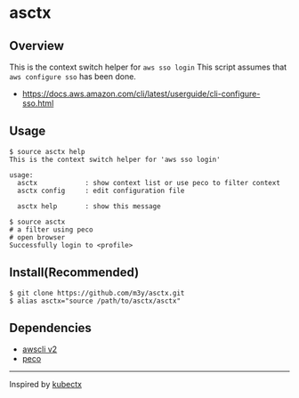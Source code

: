 # asctx

## Overview
This is the context switch helper for `aws sso login`
This script assumes that `aws configure sso` has been done.
- https://docs.aws.amazon.com/cli/latest/userguide/cli-configure-sso.html

## Usage
```
$ source asctx help
This is the context switch helper for 'aws sso login'

usage:
  asctx            : show context list or use peco to filter context
  asctx config     : edit configuration file

  asctx help       : show this message

$ source asctx
# a filter using peco
# open browser
Successfully login to <profile>
```

## Install(Recommended)
```
$ git clone https://github.com/m3y/asctx.git
$ alias asctx="source /path/to/asctx/asctx"
```

## Dependencies
- [awscli v2](https://docs.aws.amazon.com/ja_jp/cli/latest/userguide/install-cliv2-mac.html)
- [peco](https://github.com/peco/peco)


----
Inspired by [kubectx](https://github.com/ahmetb/kubectx)
